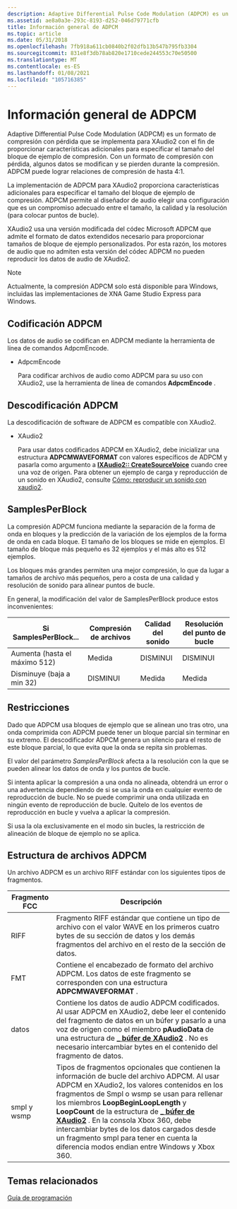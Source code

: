 ```yaml
---
description: Adaptive Differential Pulse Code Modulation (ADPCM) es un formato de compresión con pérdida que se implementa para XAudio2 con el fin de proporcionar características adicionales para especificar el tamaño del bloque de ejemplo de compresión.
ms.assetid: ae8a0a3e-293c-8193-d252-046d79771cfb
title: Información general de ADPCM
ms.topic: article
ms.date: 05/31/2018
ms.openlocfilehash: 7fb918a611cb0840b2f02dfb13b547b795fb3304
ms.sourcegitcommit: 831e8f3db78ab820e1710cede244553c70e50500
ms.translationtype: MT
ms.contentlocale: es-ES
ms.lasthandoff: 01/08/2021
ms.locfileid: "105716385"
---
```

# <a name="adpcm-overview"></a>Información general de ADPCM

Adaptive Differential Pulse Code Modulation (ADPCM) es un formato de compresión con pérdida que se implementa para XAudio2 con el fin de proporcionar características adicionales para especificar el tamaño del bloque de ejemplo de compresión. Con un formato de compresión con pérdida, algunos datos se modifican y se pierden durante la compresión. ADPCM puede lograr relaciones de compresión de hasta 4:1.

La implementación de ADPCM para XAudio2 proporciona características adicionales para especificar el tamaño del bloque de ejemplo de compresión. ADPCM permite al diseñador de audio elegir una configuración que es un compromiso adecuado entre el tamaño, la calidad y la resolución (para colocar puntos de bucle).

XAudio2 usa una versión modificada del códec Microsoft ADPCM que admite el formato de datos extendidos necesario para proporcionar tamaños de bloque de ejemplo personalizados. Por esta razón, los motores de audio que no admiten esta versión del códec ADPCM no pueden reproducir los datos de audio de XAudio2.

> [!Note]  
> Actualmente, la compresión ADPCM solo está disponible para Windows, incluidas las implementaciones de XNA Game Studio Express para Windows.

 

## <a name="adpcm-encoding"></a>Codificación ADPCM

Los datos de audio se codifican en ADPCM mediante la herramienta de línea de comandos AdpcmEncode.

-   AdpcmEncode

    Para codificar archivos de audio como ADPCM para su uso con XAudio2, use la herramienta de línea de comandos **AdpcmEncode** .

## <a name="adpcm-decoding"></a>Descodificación ADPCM

La descodificación de software de ADPCM es compatible con XAudio2.

-   XAudio2

    Para usar datos codificados ADPCM en XAudio2, debe inicializar una estructura **ADPCMWAVEFORMAT** con valores específicos de ADPCM y pasarla como argumento a [**IXAudio2:: CreateSourceVoice**](/windows/win32/api/xaudio2/nf-xaudio2-ixaudio2-createsourcevoice) cuando cree una voz de origen. Para obtener un ejemplo de carga y reproducción de un sonido en XAudio2, consulte [Cómo: reproducir un sonido con xaudio2](how-to--play-a-sound-with-xaudio2.md).

## <a name="samplesperblock"></a>SamplesPerBlock

La compresión ADPCM funciona mediante la separación de la forma de onda en bloques y la predicción de la variación de los ejemplos de la forma de onda en cada bloque. El tamaño de los bloques se mide en ejemplos. El tamaño de bloque más pequeño es 32 ejemplos y el más alto es 512 ejemplos.

Los bloques más grandes permiten una mejor compresión, lo que da lugar a tamaños de archivo más pequeños, pero a costa de una calidad y resolución de sonido para alinear puntos de bucle.

En general, la modificación del valor de SamplesPerBlock produce estos inconvenientes:



| Si SamplesPerBlock...      | Compresión de archivos | Calidad del sonido | Resolución del punto de bucle |
|----------------------------|------------------|---------------|-----------------------|
| Aumenta (hasta el máximo 512)  | Medida        | DISMINUI     | DISMINUI             |
| Disminuye (baja a min 32) | DISMINUI        | Medida     | Medida             |



 

## <a name="restrictions"></a>Restricciones

Dado que ADPCM usa bloques de ejemplo que se alinean uno tras otro, una onda comprimida con ADPCM puede tener un bloque parcial sin terminar en su extremo. El descodificador ADPCM genera un silencio para el resto de este bloque parcial, lo que evita que la onda se repita sin problemas.

El valor del parámetro *SamplesPerBlock* afecta a la resolución con la que se pueden alinear los datos de onda y los puntos de bucle.

Si intenta aplicar la compresión a una onda no alineada, obtendrá un error o una advertencia dependiendo de si se usa la onda en cualquier evento de reproducción de bucle. No se puede comprimir una onda utilizada en ningún evento de reproducción de bucle. Quítelo de los eventos de reproducción en bucle y vuelva a aplicar la compresión.

Si usa la ola exclusivamente en el modo sin bucles, la restricción de alineación de bloque de ejemplo no se aplica.

## <a name="adpcm-file-structure"></a>Estructura de archivos ADPCM

Un archivo ADPCM es un archivo RIFF estándar con los siguientes tipos de fragmentos.



| Fragmento FCC     | Descripción                                                                                                                                                                                                                                                                                                                                                                                                                                       |
|---------------|---------------------------------------------------------------------------------------------------------------------------------------------------------------------------------------------------------------------------------------------------------------------------------------------------------------------------------------------------------------------------------------------------------------------------------------------------|
| RIFF          | Fragmento RIFF estándar que contiene un tipo de archivo con el valor WAVE en los primeros cuatro bytes de su sección de datos y los demás fragmentos del archivo en el resto de la sección de datos.                                                                                                                                                                                                                                                                 |
| FMT           | Contiene el encabezado de formato del archivo ADPCM. Los datos de este fragmento se corresponden con una estructura **ADPCMWAVEFORMAT** .                                                                                                                                                                                                                                                                                                                             |
| datos          | Contiene los datos de audio ADPCM codificados. Al usar ADPCM en XAudio2, debe leer el contenido del fragmento de datos en un búfer y pasarlo a una voz de origen como el miembro **pAudioData** de una estructura de [**\_ búfer de XAudio2**](/windows/desktop/api/xaudio2/ns-xaudio2-xaudio2_buffer) . No es necesario intercambiar bytes en el contenido del fragmento de datos.                                                                                                                            |
| smpl y wsmp | Tipos de fragmentos opcionales que contienen la información de bucle del archivo ADPCM. Al usar ADPCM en XAudio2, los valores contenidos en los fragmentos de Smpl o wsmp se usan para rellenar los miembros **LoopBeginLoopLength** y **LoopCount** de la estructura de [**\_ búfer de XAudio2**](/windows/desktop/api/xaudio2/ns-xaudio2-xaudio2_buffer) . En la consola Xbox 360, debe intercambiar bytes de los datos cargados desde un fragmento smpl para tener en cuenta la diferencia modos endian entre Windows y Xbox 360. |



 

## <a name="related-topics"></a>Temas relacionados

<dl> <dt>

[Guía de programación](programming-guide.md)
</dt> </dl>

 

 

